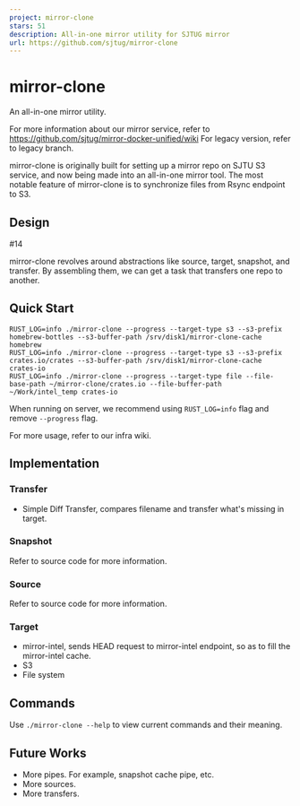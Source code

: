 ```yaml
---
project: mirror-clone
stars: 51
description: All-in-one mirror utility for SJTUG mirror
url: https://github.com/sjtug/mirror-clone
---
```


mirror-clone
============

An all-in-one mirror utility.

For more information about our mirror service, refer to https://github.com/sjtug/mirror-docker-unified/wiki For legacy version, refer to legacy branch.

mirror-clone is originally built for setting up a mirror repo on SJTU S3 service, and now being made into an all-in-one mirror tool. The most notable feature of mirror-clone is to synchronize files from Rsync endpoint to S3.

Design
------

#14

mirror-clone revolves around abstractions like source, target, snapshot, and transfer. By assembling them, we can get a task that transfers one repo to another.

Quick Start
-----------

```
RUST_LOG=info ./mirror-clone --progress --target-type s3 --s3-prefix homebrew-bottles --s3-buffer-path /srv/disk1/mirror-clone-cache homebrew
RUST_LOG=info ./mirror-clone --progress --target-type s3 --s3-prefix crates.io/crates --s3-buffer-path /srv/disk1/mirror-clone-cache crates-io
RUST_LOG=info ./mirror-clone --progress --target-type file --file-base-path ~/mirror-clone/crates.io --file-buffer-path ~/Work/intel_temp crates-io
```

When running on server, we recommend using `RUST_LOG=info` flag and remove `--progress` flag.

For more usage, refer to our infra wiki.

Implementation
--------------

### Transfer

-   Simple Diff Transfer, compares filename and transfer what's missing in target.

### Snapshot

Refer to source code for more information.

### Source

Refer to source code for more information.

### Target

-   mirror-intel, sends HEAD request to mirror-intel endpoint, so as to fill the mirror-intel cache.
-   S3
-   File system

Commands
--------

Use `./mirror-clone --help` to view current commands and their meaning.

Future Works
------------

-   More pipes. For example, snapshot cache pipe, etc.
-   More sources.
-   More transfers.
